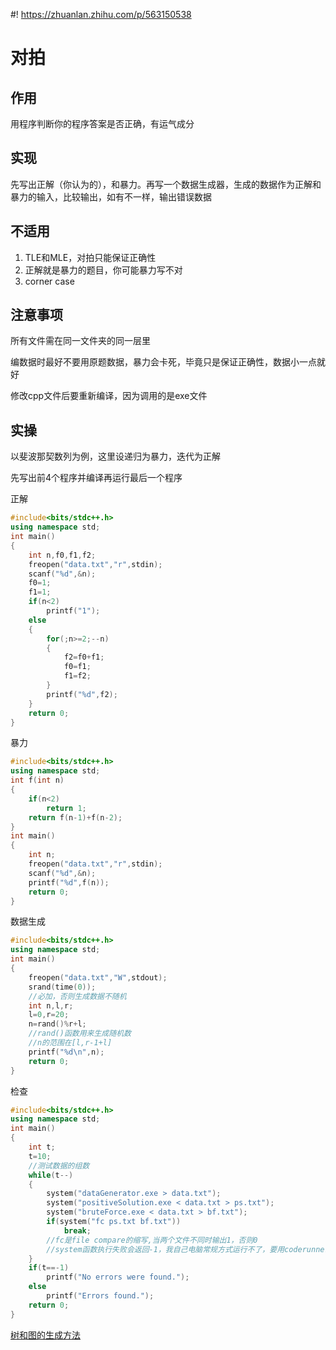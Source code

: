 #! https://zhuanlan.zhihu.com/p/563150538
# 对拍
## 作用
用程序判断你的程序答案是否正确，有运气成分
## 实现
先写出正解（你认为的），和暴力。再写一个数据生成器，生成的数据作为正解和暴力的输入，比较输出，如有不一样，输出错误数据
## 不适用
1. TLE和MLE，对拍只能保证正确性
2. 正解就是暴力的题目，你可能暴力写不对
3. corner case
## 注意事项
所有文件需在同一文件夹的同一层里

编数据时最好不要用原题数据，暴力会卡死，毕竟只是保证正确性，数据小一点就好

修改cpp文件后要重新编译，因为调用的是exe文件
## 实操
以斐波那契数列为例，这里设递归为暴力，迭代为正解

先写出前4个程序并编译再运行最后一个程序

正解
```cpp
#include<bits/stdc++.h>
using namespace std;
int main()
{
    int n,f0,f1,f2;
    freopen("data.txt","r",stdin);
    scanf("%d",&n);
    f0=1;
    f1=1;
    if(n<2)
        printf("1");
    else
    {
        for(;n>=2;--n)
        {
            f2=f0+f1;
            f0=f1;
            f1=f2;
        }
        printf("%d",f2);
    }
    return 0;
}
```
暴力
```cpp
#include<bits/stdc++.h>
using namespace std;
int f(int n)
{
    if(n<2)
        return 1;
    return f(n-1)+f(n-2);
}
int main()
{
    int n;
    freopen("data.txt","r",stdin);
    scanf("%d",&n);
    printf("%d",f(n));
    return 0;
}
```
数据生成
```cpp
#include<bits/stdc++.h>
using namespace std;
int main()
{
    freopen("data.txt","W",stdout);
    srand(time(0));
    //必加，否则生成数据不随机
    int n,l,r;
    l=0,r=20;
    n=rand()%r+l;
    //rand()函数用来生成随机数
    //n的范围在[l,r-1+l]
    printf("%d\n",n);
    return 0;
}
```
检查
```cpp
#include<bits/stdc++.h>
using namespace std;
int main()
{
    int t;
    t=10;
    //测试数据的组数
    while(t--)
    {
        system("dataGenerator.exe > data.txt");
        system("positiveSolution.exe < data.txt > ps.txt");
        system("bruteForce.exe < data.txt > bf.txt");
        if(system("fc ps.txt bf.txt"))
            break;
        //fc是file compare的缩写,当两个文件不同时输出1，否则0
        //system函数执行失败会返回-1，我自己电脑常规方式运行不了，要用coderunner插件
    }
    if(t==-1)
        printf("No errors were found.");
    else
        printf("Errors found.");
    return 0;
}
```

[树和图的生成方法](https://space.bilibili.com/31675307/article)